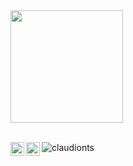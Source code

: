 <div dir="auto">
  <a href="https://github.com/claudionts">
    <img height="180em" style="max-width: 100%" src="https://github-readme-stats.vercel.app/api/top-langs/?username=claudionts&layout=compact&langs_count=7&theme=vision-friendly-dark" />
  </a>
</div>
<br/>

<p align="left">
  <a href="https://github.com/claudionts">
    <img align="left" alt="Pawan's Github" width="22px" src="https://cdn.jsdelivr.net/npm/simple-icons@v3/icons/github.svg" />
  </a>
  <a href="https://www.linkedin.com/in/claudionts">
    <img align="left" alt="Pawan's Linkdein" width="22px" src="https://cdn.jsdelivr.net/npm/simple-icons@v3/icons/linkedin.svg" />
  </a>
  <img src="https://komarev.com/ghpvc/?username=claudionts&label=Views&color=blue&style=plastic" alt="claudionts" />
</p>
<br/>
